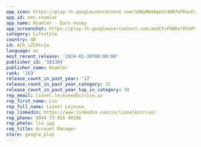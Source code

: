 ```yaml
---
app_icon: https://play-lh.googleusercontent.com/SONyM0aBqeYn1W97ePDauFXlQJL1LrbyzxLSOmSQBg0lniaJBheMefKJnENliyxI86U
app_id: net.roamler
app_name: Roamler - Earn money
app_screenshot: https://play-lh.googleusercontent.com/aedCFoF9ARzrRVaPneueGycpoHuZyMuddd_g51SR_xJXdgGazpsBIz3xW7m7eyj-kb8
category: Lifestyle
country: GB
id: ACh_uZCHtcIw
language: en
most_recent_release: '2024-01-30T00:00:00'
publisher_id: '181304'
publisher_name: Roamler
rank: '163'
release_count_in_past_year: '17'
release_count_in_past_year_category: 15
release_count_in_past_year_top_in_category: 30
rep_email: lionel.lejeune@bitrise.io
rep_first_name: Lio
rep_full_name: Lionel Lejeune
rep_linkedin: https://www.linkedin.com/in/lionelbitrise/
rep_phone: 0044 73 918 00286
rep_photo: lio.jpg
rep_title: Account Manager
store: google_play
---
```

